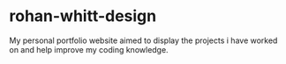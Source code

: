 # rohan-whitt-design
My personal portfolio website aimed to display the projects i have worked on and help improve my coding knowledge.
